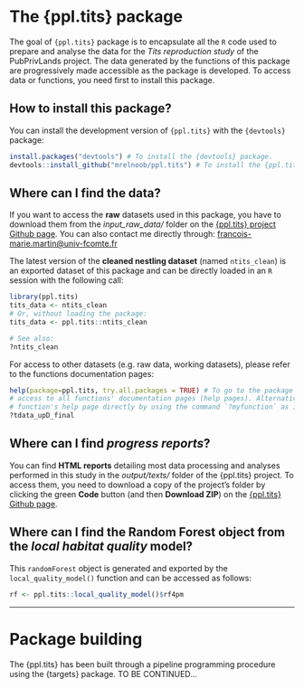 
<!-- README.md is generated from README.Rmd. Please edit that file -->

# The {ppl.tits} package

<!-- badges: start -->
<!-- badges: end -->

The goal of `{ppl.tits}` package is to encapsulate all the `R` code used
to prepare and analyse the data for the *Tits reproduction study* of the
PubPrivLands project. The data generated by the functions of this
package are progressively made accessible as the package is developed.
To access data or functions, you need first to install this package.  
  

## How to install this package?

You can install the development version of `{ppl.tits}` with the
`{devtools}` package:

``` r
install.packages("devtools") # To install the {devtools} package.
devtools::install_github("mrelnoob/ppl.tits") # To install the {ppl.tits} package.
```

## Where can I find the data?

If you want to access the **raw** datasets used in this package, you
have to download them from the *input_raw_data/* folder on the
[{ppl.tits} project Github page](https://github.com/mrelnoob/ppl.tits).
You can also contact me directly through:
<francois-marie.martin@univ-fcomte.fr>

The latest version of the **cleaned nestling dataset** (named
`ntits_clean`) is an exported dataset of this package and can be
directly loaded in an `R` session with the following call:

``` r
library(ppl.tits)
tits_data <- ntits_clean
# Or, without loading the package:
tits_data <- ppl.tits::ntits_clean

# See also:
?ntits_clean
```

For access to other datasets (e.g. raw data, working datasets), please
refer to the functions documentation pages:

``` r
help(package=ppl.tits, try.all.packages = TRUE) # To go to the package's index page allowing
# access to all functions' documentation pages (help pages). Alternatively, you can go to a 
# function's help page directly by using the command `?myfunction` as in:
?tdata_upD_final
```

## Where can I find *progress reports*?

You can find **HTML reports** detailing most data processing and
analyses performed in this study in the *output/texts/* folder of the
{ppl.tits} project. To access them, you need to download a copy of the
project’s folder by clicking the green **Code** button (and then
**Download ZIP**) on the [{ppl.tits} Github
page](https://github.com/mrelnoob/ppl.tits).

## Where can I find the Random Forest object from the *local habitat quality* model?

This `randomForest` object is generated and exported by the
`local_quality_model()` function and can be accessed as follows:

``` r
rf <- ppl.tits::local_quality_model()$rf4pm
```

  
  

------------------------------------------------------------------------

# Package building

The {ppl.tits} has been built through a pipeline programming procedure
using the {targets} package. TO BE CONTINUED…

